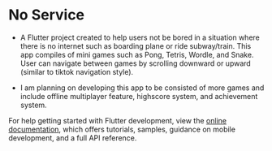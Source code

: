 # No Service

 - A Flutter project created to help users not be bored in a situation where there is no internet such as boarding plane or ride subway/train. This app compiles of mini games such as Pong, Tetris, Wordle, and Snake. User can navigate between games by scrolling downward or upward (similar to tiktok navigation style).

 - I am planning on developing this app to be consisted of more games and include offline multiplayer feature, highscore system, and achievement system.

For help getting started with Flutter development, view the
[online documentation](https://docs.flutter.dev/), which offers tutorials,
samples, guidance on mobile development, and a full API reference.
